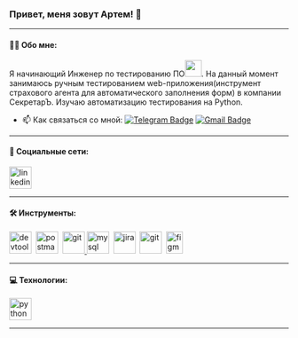 ### Привет, меня зовут Артем! 👋

---

#### 👨‍💻 Обо мне:
Я начинающий Инженер по тестированию ПО<img src="https://media.giphy.com/media/WUlplcMpOCEmTGBtBW/giphy.gif" width="30px">. На данный момент занимаюсь ручным тестированием web-приложения(инструмент страхового агента для автоматического заполнения форм) в компании СекретарЪ. Изучаю автоматизацию тестирования на Python.  

- 📫 Как связаться со мной: [![Telegram Badge](https://img.shields.io/badge/-trunilinart-blue?style=flat&logo=Telegram&logoColor=white)](https://t.me/trunilinart) [![Gmail Badge](https://img.shields.io/badge/-Gmail-red?style=flat&logo=Gmail&logoColor=white)](mailto:a.trunilin92@mail.ru)

---
#### 🤝 Социальные сети:

  <div id="badges">
    <a href="https://ru.linkedin.com/in/artem-trunilin-925117243" target="_blank">
      <img src="https://cdn-icons-png.flaticon.com/512/2504/2504799.png" width="40" height="40" alt="linkedin" />
    </a>
    

---

#### 🛠 Инструменты:

<div>
  <img src="https://d33wubrfki0l68.cloudfront.net/38b5c953a4667366685d55db55d057c86db1fc54/a0fdc/static/acae6b24d940347661ca901ea07f47c1/chrome-dev-logo-icon.png" title="devtools" alt="devtools" width="40" height="40"/>&nbsp
  <img src="https://seeklogo.com/images/P/postman-logo-0087CA0D15-seeklogo.com.png" title="postman" alt="postman" width="40" height="40"/>&nbsp
  <a href="https://www.jetbrains.com/pycharm/" target="_blank" rel="noreferrer"> <img src="https://raw.githubusercontent.com/daniilshat/daniilshat/2583381c09497c680369e95dce7e029d93484d94/icons/PyCharm.svg" alt="git" width="40" height="40"/> </a>
  <img src="https://cdn.jsdelivr.net/gh/devicons/devicon/icons/mysql/mysql-original.svg" title="mysql" alt="mysql" width="40" height="40"/>&nbsp
  <img src="https://cdn.jsdelivr.net/gh/devicons/devicon/icons/jira/jira-original.svg" title="jira" alt="jira" width="40" height="40"/>&nbsp
  <img src="https://cdn.jsdelivr.net/gh/devicons/devicon/icons/git/git-original.svg" title="git" alt="git" width="40" height="40"/>&nbsp
  <a href="https://www.figma.com/" target="_blank" rel="noreferrer"> <img src="https://raw.githubusercontent.com/daniilshat/daniilshat/2d7eafe5250314b3d422c86b35de062e0f1f5178/icons/figma.svg" alt="figma" width="30" height="40"/> </a> 
</div>

---
#### 💻 Технологии:

<a href="https://www.python.org" target="_blank" rel="noreferrer"> <img src="https://raw.githubusercontent.com/daniilshat/daniilshat/2d7eafe5250314b3d422c86b35de062e0f1f5178/icons/python.svg" alt="python" width="40" height="40"/> </a>


---

